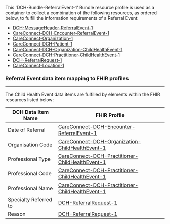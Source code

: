 This 'DCH-Bundle-ReferralEvent-1' Bundle resource profile is used as a container to collect a combination of the following resources, as ordered below, to fulfill the information requirements of a Referral Event:

- [DCH-MessageHeader-ReferralEvent-1]
- [CareConnect-DCH-Encounter-ReferralEvent-1]
- [CareConnect-Organization-1]
- [CareConnect-DCH-Patient-1]
- [CareConnect-DCH-Organization-ChildHealthEvent-1]
- [CareConnect-DCH-Practitioner-ChildHealthEvent-1]
- [DCH-ReferralRequest-1]    
- [CareConnect-Location-1]

###  Referral Event data item mapping to FHIR profiles ###
----------
The Child Health Event data items are fulfilled by elements within the FHIR resources listed below:

| DCH Data Item Name    | FHIR Profile                                        |
|-----------------------|-----------------------------------------------------|
| Date of Referral      | [CareConnect-DCH-Encounter-ReferralEvent-1]         |
| Organisation Code     | [CareConnect-DCH-Organization-ChildHealthEvent-1]      |
| Professional Type     | [CareConnect-DCH-Practitioner-ChildHealthEvent-1] |
| Professional Code     | [CareConnect-DCH-Practitioner-ChildHealthEvent-1] |
| Professional Name     | [CareConnect-DCH-Practitioner-ChildHealthEvent-1] |
| Specialty Referred to | [DCH-ReferralRequest-1]                             |
| Reason                | [DCH-ReferralRequest-1]                             |
                                                                                                   

[DCH-MessageHeader-ReferralEvent-1]:dch-messageheader-referralevent-1.html
[CareConnect-DCH-Encounter-ReferralEvent-1]:careconnect-dch-encounter-referralevent-1.html
[CareConnect-DCH-Patient-1]:careconnect-dch-patient-1.html
[CareConnect-Organization-1]:careconnect-organization-1.html 
[CareConnect-DCH-Organization-ChildHealthEvent-1]:careconnect-dch-organization-childhealthevent-1.html
[CareConnect-DCH-Practitioner-ChildHealthEvent-1]:careconnect-dch-practitioner-childhealthevent-1.html
[DCH-ReferralRequest-1]:dch-referralrequest-1.html    
[CareConnect-Location-1]:careconnect-location-1.html
